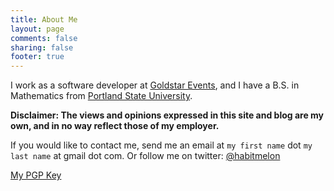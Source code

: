 ```yaml
---
title: About Me
layout: page
comments: false
sharing: false
footer: true
---
```


I work as a software developer at [Goldstar Events](http://www.goldstar.com/), and I have a B.S. in Mathematics from [Portland State University](http://pdx.edu).

__Disclaimer: The views and opinions expressed in this site and blog are my own, and in no way reflect those of my employer.__

If you would like to contact me, send me an email at `my first name` dot `my last name` at gmail dot com. Or follow me on twitter: [@habitmelon](https://twitter.com/habitmelon)

[My PGP Key](/tlehman_pgp.asc)


